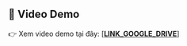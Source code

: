## **🎥 Video Demo**  
👉 Xem video demo tại đây: [[**LINK_GOOGLE_DRIVE**](https://drive.google.com/file/d/1U83csC6iyYIeZI9DAqb4MzCwQYv_FCdA/view?usp=sharing)]
